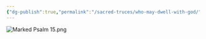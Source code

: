 ```yaml
---
{"dg-publish":true,"permalink":"/sacred-truces/who-may-dwell-with-god/","tags":["#Psalm15","#Social","#Righteousness","#Writer/David","#SacredTruces"]}
---
```



![Marked Psalm 15.png](/img/user/Assets/attachments/Marked%20Psalm%2015.png)
